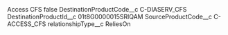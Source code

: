 <?xml version="1.0" encoding="UTF-8"?>
<CustomMetadata xmlns="http://soap.sforce.com/2006/04/metadata" xmlns:xsi="http://www.w3.org/2001/XMLSchema-instance" xmlns:xsd="http://www.w3.org/2001/XMLSchema">
    <label>Access CFS</label>
    <protected>false</protected>
    <values>
        <field>DestinationProductCode__c</field>
        <value xsi:type="xsd:string">C-DIASERV_CFS</value>
    </values>
    <values>
        <field>DestinationProductId__c</field>
        <value xsi:type="xsd:string">01t8G0000015SRlQAM</value>
    </values>
    <values>
        <field>SourceProductCode__c</field>
        <value xsi:type="xsd:string">C-ACCESS_CFS</value>
    </values>
    <values>
        <field>relationshipType__c</field>
        <value xsi:type="xsd:string">ReliesOn</value>
    </values>
</CustomMetadata>
